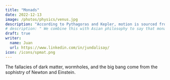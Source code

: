 ```yaml
---
title: "Monads"
date: 2022-12-13
image: /photos/physics/venus.jpg
description: "According to Pythagoras and Kepler, motion is sourced from an invisible, immaterial monad"
# description: " We combine this with Asian philosophy to say that monads rotate in a counter-clockwise direction due to the influence of the Two Forces. The aether drag has always been in the measurements done by physicists on light"
draft: true
writer:
  name: Juan
  url: https://www.linkedin.com/in/jundalisay/
icon: /icons/spmat.png
---
```



The fallacies of dark matter, wormholes, and the big bang come from the sophistry of Newton and Einstein.

